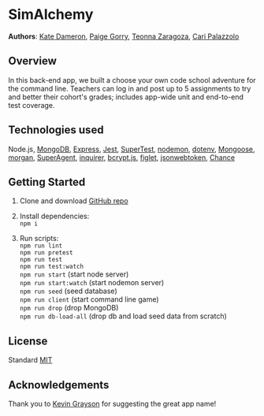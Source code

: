 # SimAlchemy

**Authors**: [Kate Dameron](https://github.com/Katedam), [Paige Gorry](https://github.com/paigeegorry), [Teonna Zaragoza](https://github.com/tmzaragoza), [Cari Palazzolo](https://github.com/caripizza)

## Overview
In this back-end app, we built a choose your own code school adventure for the command line. Teachers can log in and post up to 5 assignments to try and better their cohort's grades; includes app-wide unit and end-to-end test coverage.

## Technologies used
Node.js, [MongoDB](https://www.mongodb.com/what-is-mongodb), [Express](https://www.npmjs.com/package/express), [Jest](https://www.npmjs.com/package/jest), [SuperTest](https://www.npmjs.com/package/supertest), [nodemon](https://www.npmjs.com/package/nodemon), [dotenv](https://www.npmjs.com/package/dotenv), [Mongoose](https://www.npmjs.com/package/mongoose), [morgan](https://www.npmjs.com/package/morgan), [SuperAgent](https://www.npmjs.com/package/superagent), [inquirer](https://www.npmjs.com/package/inquirer), [bcrypt.js](https://www.npmjs.com/package/bcryptjs), [figlet](https://www.npmjs.com/package/figlet), [jsonwebtoken](https://www.npmjs.com/package/jsonwebtoken), [Chance](https://www.npmjs.com/package/chance)

## Getting Started
1. Clone and download [GitHub repo](https://github.com/team-sailboat/SimAlchemy)
1. Install dependencies:\
`npm i`

3. Run scripts:\
`npm run lint`\
`npm run pretest`\
`npm run test`\
`npm run test:watch`\
`npm run start` (start node server)\
`npm run start:watch` (start nodemon server)\
`npm run seed` (seed database)\
`npm run client` (start command line game)\
`npm run drop` (drop MongoDB)\
`npm run db-load-all` (drop db and load seed data from scratch)

## License
Standard [MIT](/LICENSE.md)

## Acknowledgements
Thank you to [Kevin Grayson](https://github.com/grayson073) for suggesting the great app name!
